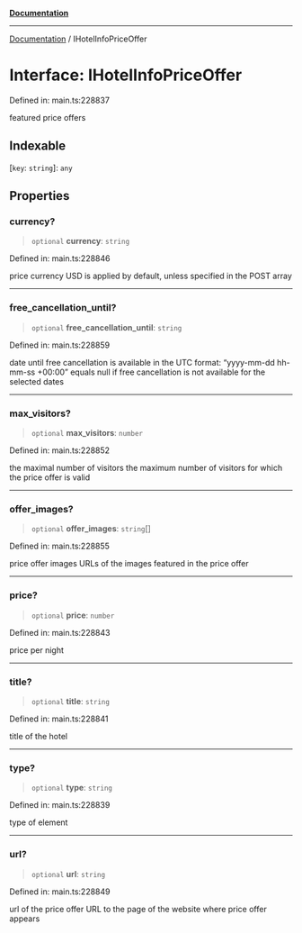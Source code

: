 [**Documentation**](../README.md)

***

[Documentation](../README.md) / IHotelInfoPriceOffer

# Interface: IHotelInfoPriceOffer

Defined in: main.ts:228837

featured price offers

## Indexable

\[`key`: `string`\]: `any`

## Properties

### currency?

> `optional` **currency**: `string`

Defined in: main.ts:228846

price currency
USD is applied by default, unless specified in the POST array

***

### free\_cancellation\_until?

> `optional` **free\_cancellation\_until**: `string`

Defined in: main.ts:228859

date until free cancellation is available
in the UTC format: “yyyy-mm-dd hh-mm-ss +00:00”
equals null if free cancellation is not available for the selected dates

***

### max\_visitors?

> `optional` **max\_visitors**: `number`

Defined in: main.ts:228852

the maximal number of visitors
the maximum number of visitors for which the price offer is valid

***

### offer\_images?

> `optional` **offer\_images**: `string`[]

Defined in: main.ts:228855

price offer images
URLs of the images featured in the price offer

***

### price?

> `optional` **price**: `number`

Defined in: main.ts:228843

price per night

***

### title?

> `optional` **title**: `string`

Defined in: main.ts:228841

title of the hotel

***

### type?

> `optional` **type**: `string`

Defined in: main.ts:228839

type of element

***

### url?

> `optional` **url**: `string`

Defined in: main.ts:228849

url of the price offer
URL to the page of the website where price offer appears
